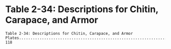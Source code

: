 # Table 2-34: Descriptions for Chitin, Carapace, and Armor

```
Table 2-34: Descriptions for Chitin, Carapace, and Armor
Plates............................................................................. 118

```
